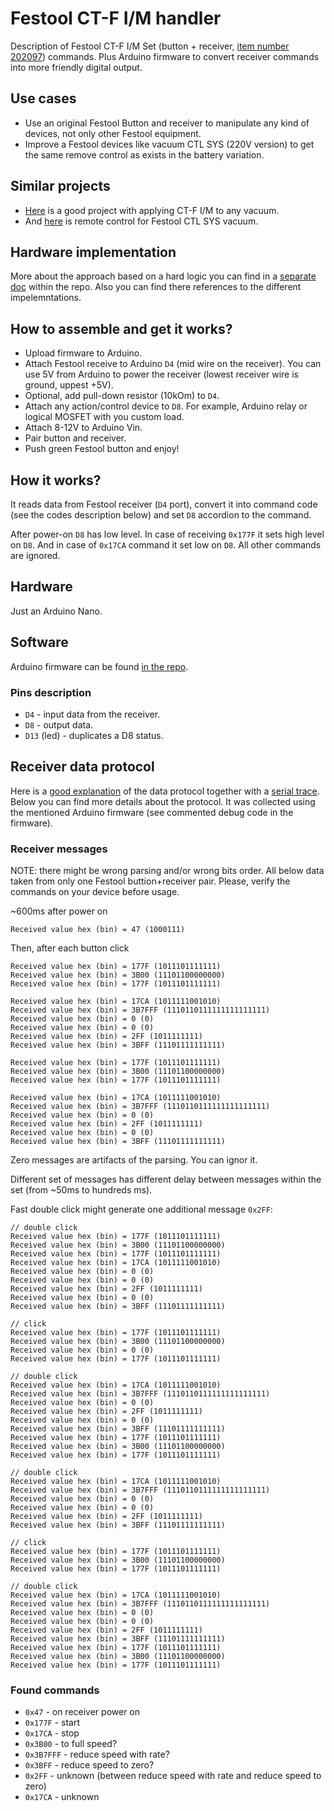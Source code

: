 # Festool CT-F I/M handler
Description of Festool CT-F I/M Set (button + receiver, [item number 202097](https://www.festool.com/accessory/dust-extraction/additions-to-the-system/modules/202097---ct-f-btm-set)) commands. Plus Arduino firmware to convert receiver commands into more friendly digital output.

## Use cases
- Use an original Festool Button and receiver to manipulate any kind of devices, not only other Festool equipment.
- Improve a Festool devices like vacuum CTL SYS (220V version) to get the same remove control as exists in the battery variation.

## Similar projects
- [Here](https://github.com/tjob/ft-vac-control) is a good project with applying CT-F I/M to any vacuum.
- And [here](https://github.com/jenskueper/festool-ctl-sys-bluetooth) is remote control for Festool CTL SYS vacuum.

## Hardware implementation
More about the approach based on a hard logic you can find in a [separate doc](https://github.com/Loriowar/festool_ct-f_im_handler/blob/main/hard_logic_elements_implementation.md) within the repo. Also you can find there references to the different impelemntations.

## How to assemble and get it works?
- Upload firmware to Arduino.
- Attach Festool receive to Arduino `D4` (mid wire on the receiver). You can use 5V from Arduino to power the receiver (lowest receiver wire is ground, uppest +5V).
- Optional, add pull-down resistor (10kOm) to `D4`.
- Attach any action/control device to `D8`. For example, Arduino relay or logical MOSFET with you custom load.
- Attach 8-12V to Arduino Vin.
- Pair button and receiver.
- Push green Festool button and enjoy!

## How it works?
It reads data from Festool receiver (`D4` port), convert it into command code (see the codes description below) and set `D8` accordion to the command.

After power-on `D8` has low level. In case of receiving `0x177F` it sets high level on `D8`. And in case of `0x17CA` command it set low on `D8`. All other commands are ignored.

## Hardware
Just an Arduino Nano.

## Software
Arduino firmware can be found [in the repo](https://github.com/Loriowar/festool_ct-f_im_handler/blob/main/festool_receiver_manchester.ino).

### Pins description
- `D4` - input data from the receiver.
- `D8` - output data.
- `D13` (led) - duplicates a D8 status.

## Receiver data protocol
Here is a [good explanation](https://github.com/tjob/ft-vac-control?tab=readme-ov-file#how-it-works) of the data protocol together with a [serial trace](https://github.com/tjob/ft-vac-control/tree/main/software/traces). Below you can find more details about the protocol. It was collected using the mentioned Arduino firmware (see commented debug code in the firmware).

### Receiver messages
NOTE: there might be wrong parsing and/or wrong bits order. All below data taken from only one Festool buttion+receiver pair. Please, verify the commands on your device before usage.

~600ms after power on
```
Received value hex (bin) = 47 (1000111)
```
Then, after each button click
```
Received value hex (bin) = 177F (1011101111111)
Received value hex (bin) = 3B00 (11101100000000)
Received value hex (bin) = 177F (1011101111111)

Received value hex (bin) = 17CA (1011111001010)
Received value hex (bin) = 3B7FFF (1110110111111111111111)
Received value hex (bin) = 0 (0)
Received value hex (bin) = 0 (0)
Received value hex (bin) = 2FF (1011111111)
Received value hex (bin) = 3BFF (11101111111111)

Received value hex (bin) = 177F (1011101111111)
Received value hex (bin) = 3B00 (11101100000000)
Received value hex (bin) = 177F (1011101111111)

Received value hex (bin) = 17CA (1011111001010)
Received value hex (bin) = 3B7FFF (1110110111111111111111)
Received value hex (bin) = 0 (0)
Received value hex (bin) = 2FF (1011111111)
Received value hex (bin) = 0 (0)
Received value hex (bin) = 3BFF (11101111111111)
```
Zero messages are artifacts of the parsing. You can ignor it.

Different set of messages has different delay between messages within the set (from ~50ms to hundreds ms).

Fast double click might generate one additional message `0x2FF`:
```
// double click
Received value hex (bin) = 177F (1011101111111)
Received value hex (bin) = 3B00 (11101100000000)
Received value hex (bin) = 177F (1011101111111)
Received value hex (bin) = 17CA (1011111001010)
Received value hex (bin) = 0 (0)
Received value hex (bin) = 0 (0)
Received value hex (bin) = 2FF (1011111111)
Received value hex (bin) = 0 (0)
Received value hex (bin) = 3BFF (11101111111111)

// click
Received value hex (bin) = 177F (1011101111111)
Received value hex (bin) = 3B00 (11101100000000)
Received value hex (bin) = 0 (0)
Received value hex (bin) = 177F (1011101111111)

// double click
Received value hex (bin) = 17CA (1011111001010)
Received value hex (bin) = 3B7FFF (1110110111111111111111)
Received value hex (bin) = 0 (0)
Received value hex (bin) = 2FF (1011111111)
Received value hex (bin) = 0 (0)
Received value hex (bin) = 3BFF (11101111111111)
Received value hex (bin) = 177F (1011101111111)
Received value hex (bin) = 3B00 (11101100000000)
Received value hex (bin) = 177F (1011101111111)

// double click
Received value hex (bin) = 17CA (1011111001010)
Received value hex (bin) = 3B7FFF (1110110111111111111111)
Received value hex (bin) = 0 (0)
Received value hex (bin) = 0 (0)
Received value hex (bin) = 2FF (1011111111)
Received value hex (bin) = 3BFF (11101111111111)

// click
Received value hex (bin) = 177F (1011101111111)
Received value hex (bin) = 3B00 (11101100000000)
Received value hex (bin) = 177F (1011101111111)

// double click
Received value hex (bin) = 17CA (1011111001010)
Received value hex (bin) = 3B7FFF (1110110111111111111111)
Received value hex (bin) = 0 (0)
Received value hex (bin) = 0 (0)
Received value hex (bin) = 2FF (1011111111)
Received value hex (bin) = 3BFF (11101111111111)
Received value hex (bin) = 177F (1011101111111)
Received value hex (bin) = 3B00 (11101100000000)
Received value hex (bin) = 177F (1011101111111)
```

### Found commands
- `0x47` - on receiver power on
- `0x177F` - start
- `0x17CA` - stop
- `0x3B00` - to full speed?
- `0x3B7FFF` - reduce speed with rate?
- `0x3BFF` - reduce speed to zero?
- `0x2FF` - unknown (between reduce speed with rate and reduce speed to zero)
- `0x17CA` - unknown

